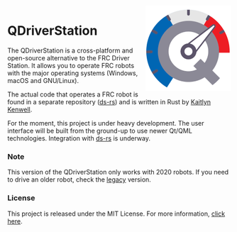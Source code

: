 <a href="#">
    <img src="artwork/icon.png" align="right" />
</a>

# QDriverStation

The QDriverStation is a cross-platform and open-source alternative to the FRC Driver Station. It allows you to operate FRC robots with the major operating systems (Windows, macOS and GNU/Linux). 

The actual code that operates a FRC robot is found in a separate repository ([ds-rs](https://github.com/first-rust-competition/ds-rs)) and is written in Rust by [Kaitlyn Kenwell](https://github.com/Redrield).

For the moment, this project is under heavy development. The user interface will be built from the ground-up to use newer Qt/QML technologies. Integration with [ds-rs](https://github.com/first-rust-competition/ds-rs) is underway.

### Note

This version of the QDriverStation only works with 2020 robots. If you need to drive an older robot, check the [legacy](https://github.com/FRC-Utilites/QDriverStation-Legacy) version.

### License

This project is released under the MIT License. For more information, [click here](LICENSE.md).
